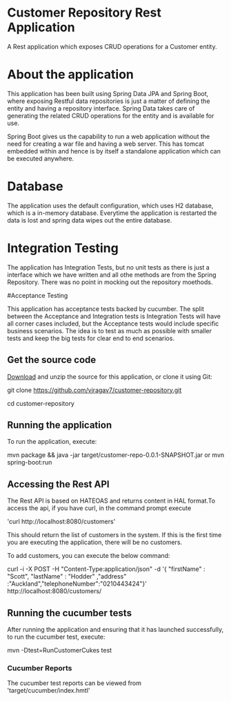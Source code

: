 # Customer Repository Rest Application

A Rest application which exposes CRUD operations for a Customer entity.

# About the application

This application has been built using Spring Data JPA and Spring Boot, where exposing Restful data repositories is just a matter of defining the entity and having a repository interface. Spring Data takes care of generating the related CRUD operations for the entity and is available for use.

Spring Boot gives us the capability to run a web application without the need for creating a war file and having a web server. This has tomcat embedded within and hence is by itself a standalone application which can be executed anywhere.



# Database

The application uses the default configuration, which uses H2 database, which is a in-memory database. Everytime the application is restarted the data is lost and spring data wipes out the entire database.


# Integration Testing

The application has Integration Tests, but no unit tests as there is just a interface which we have written and all othe methods are from the Spring Repository. There was no point in mocking out the repository moethods. 

#Acceptance Testing

This application has acceptance tests backed by cucumber. The split between the Acceptance and Integration tests is Integration Tests will have all corner cases included, but the Acceptance tests would include specific business scenarios. The idea is to test as much as possible with smaller tests and keep the big tests for clear end to end scenarios.

## Get the source code
[Download](https://github.com/vjragav7/customer-repository/archive/master.zip) and unzip the source for this application, or clone it using Git: 

git clone https://github.com/vjragav7/customer-repository.git

cd customer-repository 

## Running the application

To run the application, execute:

mvn package && java -jar target/customer-repo-0.0.1-SNAPSHOT.jar 
or
mvn spring-boot:run

## Accessing the Rest API

The Rest API is based on HATEOAS and returns content in HAL format.To access the api, if you have curl,
in the command prompt execute

'curl http://localhost:8080/customers'

This should return the list of customers in the system. If this is the first time you are executing the application,
there will be no customers. 

To add customers, you can execute the below command:

curl -i -X POST -H "Content-Type:application/json" -d '{  "firstName" : "Scott",  "lastName" : "Hodder" ,"address" :"Auckland","telephoneNumber":"0210443424"}' http://localhost:8080/customers/

## Running the cucumber tests

After running the application and ensuring that it has launched successfully, to run the cucumber test, execute:

mvn -Dtest=RunCustomerCukes test

### Cucumber Reports
The cucumber test reports can be viewed from 'target/cucumber/index.hmtl'



